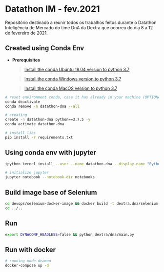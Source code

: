 # Datathon IM - fev.2021
Repositório destinado a reunir todos os trabalhos feitos durante o Datathon Inteligência de Mercado do time DnA da Dextra que ocorreu do dia 8 a 12 de fevereiro de 2021.

## Created using Conda Env

- **Prerequisites**

    >[Install the conda Ubuntu 18.04 version to python 3.7](https://repo.anaconda.com/archive/Anaconda3-2020.02-Linux-x86_64.sh)

    >[Install the conda Windows version to python 3.7](https://repo.anaconda.com/archive/Anaconda3-2020.02-Windows-x86_64.exe)

    >[Install the conda MacOS version to python 3.7](https://docs.conda.io/projects/conda/en/latest/user-guide/install/macos.html)


```bash
# reset environment conda, case it has already in your machine (OPTIONAL)
conda deactivate
conda remove -n datathon-dna --all

# creating 
create -n datathon-dna python==3.7.5 -y
conda activate datathon-dna

# install libs
pip install -r requirements.txt
```

## Using conda env with jupyter

```bash
ipython kernel install --user --name datathon-dna --display-name "Python (datathon-dna)"

# initialize jupyter
jupyter notebook --notebook-dir notebooks
```

## Build image base of Selenium

```bash
cd devops/selenium-docker-image && docker build -t dextra.dna/selenium-base:homolog .
cd ../..
```

## Run

```bash
export DYNACONF_HEADLESS=false && python dextra/dna/main.py
```

## Run with docker

```bash
# running mode deamon
docker-compose up -d
```
